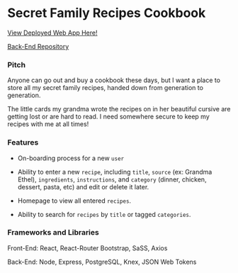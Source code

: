 # Secret Family Recipes Cookbook

[View Deployed Web App Here!](https://bt-secret-family-recipes.vercel.app/)

[Back-End Repository](https://github.com/joeys1122/secret-family-recipes-back-end)

### Pitch

Anyone can go out and buy a cookbook these days, but I want a place to store all my secret family recipes, handed down from generation to generation.

The little cards my grandma wrote the recipes on in her beautiful cursive are getting lost or are hard to read. I need somewhere secure to keep my recipes with me at all times!

### Features

- On-boarding process for a new `user`

- Ability to enter a new `recipe`, including `title`, `source` (ex: Grandma Ethel), `ingredients`, `instructions`, and `category` (dinner, chicken, dessert, pasta, etc) and edit or delete it later.

- Homepage to view all entered `recipes`.

- Ability to search for `recipes` by `title` or tagged `categories`.

### Frameworks and Libraries

Front-End: React, React-Router Bootstrap, SaSS, Axios

Back-End: Node, Express, PostgreSQL, Knex, JSON Web Tokens

